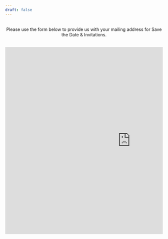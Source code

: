 ```yaml
---
draft: false
---
```



<div style="text-align: center;">
<br>
Please use the form below to provide us with your mailing address for Save the Date & Invitations.
<br>
<br>
</p>
</div>

<div style="max-width: 100%; overflow: hidden;">
	
<iframe src="https://form.victorianobennett.wedding/www/rsvp/" style="border:0px #ffffff none;" name="myiFrame" scrolling="no" frameborder="1" marginheight="0px" marginwidth="0px" height="600px" width="800px" allowfullscreen></iframe>

</div>


